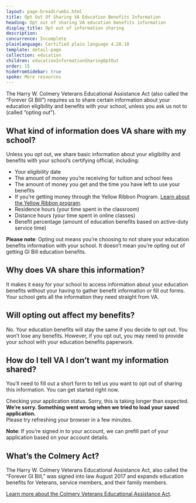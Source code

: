 ```yaml
---
layout: page-breadcrumbs.html
title: Opt Out Of Sharing VA Education Benefits Information
heading: Opt out of sharing VA education benefits information
display_title: Opt out of information sharing
description:
concurrence: Incomplete
plainlanguage: Certified plain language 4.20.18
template: detail-page
collection: education
children: educationInformationSharingOptOut
order: 15
hideFromSidebar: true
spoke: More resources
---
```



The Harry W. Colmery Veterans Educational Assistance Act (also called the “Forever GI Bill”) requires us to share certain information about your education eligibility and benefits with your school, unless you ask us not to (called “opting out”).

## What kind of information does VA share with my school?

Unless you opt out, we share basic information about your eligibility and benefits with your school’s certifying official, including:
- Your eligibility date
- The amount of money you’re receiving for tuition and school fees
- The amount of money you get and the time you have left to use your benefits
- If you’re getting money through the Yellow Ribbon Program.
[Learn about the Yellow Ribbon program](/education/about-gi-bill-benefits/post-9-11/yellow-ribbon-program/).
- Residence hours (your time spent in the classroom)
- Distance hours (your time spent in online classes)
- Benefit percentage (amount of education benefits based on active-duty service time)

<b>Please note</b>: Opting out means you’re choosing to not share your education benefits information with your school. It doesn’t mean you’re opting out of getting GI Bill education benefits.

## Why does VA share this information?

It makes it easy for your school to access information about your education benefits without your having to gather benefit information or fill out forms. Your school gets all the information they need straight from VA.

## Will opting out affect my benefits?

No. Your education benefits will stay the same if you decide to opt out. You won’t lose any benefits. However, if you opt out, you may need to provide your school with your education benefits paperwork.

## How do I tell VA I don’t want my information shared?

You’ll need to fill out a short form to tell us you want to opt out of sharing this information. You can get started right now.

<div data-widget-type="opt-out-app-status" data-widget-timeout="20">
  <div class="loading-indicator-container">
    <div class="loading-indicator" role="progressbar" aria-valuetext="Checking your application status."></div>
    <span class="loading-indicator-message loading-indicator-message--normal">
      Checking your application status.
    </span>
    <span class="loading-indicator-message loading-indicator-message--slow vads-u-display--none" aria-hidden="true">
      Sorry, this is taking longer than expected.
    </span>
  </div>
  <span class="static-widget-content vads-u-display--none" aria-hidden="true"></span>
  <div class="usa-alert usa-alert-error sip-application-error vads-u-display--none" aria-hidden="true">
    <div class="usa-alert-body">
      <strong>We’re sorry. Something went wrong when we tried to load your saved application.</strong><br>Please try refreshing your browser in a few minutes.
    </div>
  </div>
</div>

<b>Note</b>: If you’re signed in to your account, we can prefill part of your application based on your account details.

## What’s the Colmery Act?
The Harry W. Colmery Veterans Educational Assistance Act, also called the “Forever GI Bill,” was signed into law August 2017 and expands education benefits for Veterans, service members, and their family members.

[Learn more about the Colmery Veterans Educational Assistance Act](https://www.benefits.va.gov/GIBILL/ForeverGIBill.asp).
